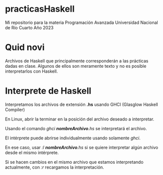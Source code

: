 # practicasHaskell
Mi repositorio para la materia Programación Avanzada
Universidad Nacional de Río Cuarto
Año 2023

# Quid novi
Archivos de Haskell que principalmente corresponderán a las prácticas dadas en clase.
Algunos de ellos son meramente texto y no es posible interpretarlos con Haskell.

# Interprete de Haskell
Interpretamos los archivos de extensión <b>.hs</b> usando GHCI (Glasglow Haskell Compiler)

En Linux, abrir la terminar en la posición del archivo deseado a interpretar.

Usando el comando <i>ghci <b>nombreArchivo</b>.hs</i> se interpretará el archivo.

El intérprete puede abrirse individualmente usando solamente <i>ghci</i>.

En ese caso, usar <i>:l <b>nombreArchivo</b>.hs</i> si se quiere interpretar algún archivo desde el mismo intérprete.

Si se hacen cambios en el mismo archivo que estamos interpretando actualmente, con <i>:r</i> recargamos la interpretación.
